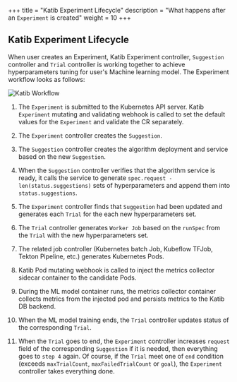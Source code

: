 +++
title = "Katib Experiment Lifecycle"
description = "What happens after an `Experiment` is created"
weight = 10
+++

## Katib Experiment Lifecycle

When user creates an Experiment, Katib Experiment controller,
`Suggestion` controller and `Trial` controller is working together to achieve
hyperparameters tuning for user's Machine learning model. The Experiment
workflow looks as follows:

<img src="/docs/components/katib/images/katib-workflow.png" alt="Katib Workflow" class="mt-3 mb-3">

1. The `Experiment` is submitted to the Kubernetes API server. Katib
   `Experiment` mutating and validating webhook is called to set the default
   values for the `Experiment` and validate the CR separately.

1. The `Experiment` controller creates the `Suggestion`.

1. The `Suggestion` controller creates the algorithm deployment and service
   based on the new `Suggestion`.

1. When the `Suggestion` controller verifies that the algorithm service is
   ready, it calls the service to generate
   `spec.request - len(status.suggestions)` sets of hyperparameters and append
   them into `status.suggestions`.

1. The `Experiment` controller finds that `Suggestion` had been updated and
   generates each `Trial` for the each new hyperparameters set.

1. The `Trial` controller generates `Worker Job` based on the `runSpec`
   from the `Trial` with the new hyperparameters set.

1. The related job controller
   (Kubernetes batch Job, Kubeflow TFJob, Tekton Pipeline, etc.) generates
   Kubernetes Pods.

1. Katib Pod mutating webhook is called to inject the metrics collector sidecar
   container to the candidate Pods.

1. During the ML model container runs, the metrics collector container
   collects metrics from the injected pod and persists metrics to the Katib
   DB backend.

1. When the ML model training ends, the `Trial` controller updates status
   of the corresponding `Trial`.

1. When the `Trial` goes to end, the `Experiment` controller increases
   `request` field of the corresponding `Suggestion` if it is needed,
   then everything goes to `step 4` again.
   Of course, if the `Trial` meet one of `end` condition
   (exceeds `maxTrialCount`, `maxFailedTrialCount` or `goal`),
   the `Experiment` controller takes everything done.